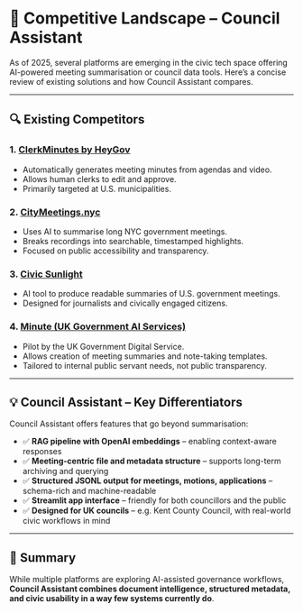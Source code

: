 


# 🧭 Competitive Landscape – Council Assistant

As of 2025, several platforms are emerging in the civic tech space offering AI-powered meeting summarisation or council data tools. Here’s a concise review of existing solutions and how Council Assistant compares.

---

## 🔍 Existing Competitors

### 1. [ClerkMinutes by HeyGov](https://heygov.com/post/the-future-of-local-governance-ai-powered-meeting-minutes-with-clerkminutes?utm_source=chatgpt.com)
- Automatically generates meeting minutes from agendas and video.
- Allows human clerks to edit and approve.
- Primarily targeted at U.S. municipalities.

### 2. [CityMeetings.nyc](https://www.maximumnewyork.com/p/citymeetings-interview?utm_source=chatgpt.com)
- Uses AI to summarise long NYC government meetings.
- Breaks recordings into searchable, timestamped highlights.
- Focused on public accessibility and transparency.

### 3. [Civic Sunlight](https://civicsunlight.ai/?utm_source=chatgpt.com)
- AI tool to produce readable summaries of U.S. government meetings.
- Designed for journalists and civically engaged citizens.

### 4. [Minute (UK Government AI Services)](https://ai.gov.uk/projects/minute?utm_source=chatgpt.com)
- Pilot by the UK Government Digital Service.
- Allows creation of meeting summaries and note-taking templates.
- Tailored to internal public servant needs, not public transparency.

---

## 💡 Council Assistant – Key Differentiators

Council Assistant offers features that go beyond summarisation:

- ✅ **RAG pipeline with OpenAI embeddings** – enabling context-aware responses
- ✅ **Meeting-centric file and metadata structure** – supports long-term archiving and querying
- ✅ **Structured JSONL output for meetings, motions, applications** – schema-rich and machine-readable
- ✅ **Streamlit app interface** – friendly for both councillors and the public
- ✅ **Designed for UK councils** – e.g. Kent County Council, with real-world civic workflows in mind

---

## 🧠 Summary

While multiple platforms are exploring AI-assisted governance workflows, **Council Assistant combines document intelligence, structured metadata, and civic usability in a way few systems currently do**.
